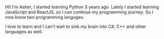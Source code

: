 HI!  I'm Asher,
I started learning Python 3 years ago.  Lately I started learning JavaScript and ReactJS, so I can continue my programming journey.  So I now know two programming languges.

I love to learn and I can't wait to sink my brain into C#, C++ and other languages as well.
